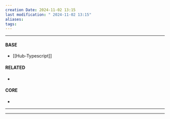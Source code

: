 ```yaml
---
creation Date: 2024-11-02 13:15
last modification: " 2024-11-02 13:15"
aliases: 
tags:
---
```

___
#### BASE
- [[Hub-Typescript]]
#### RELATED
- 
#### CORE
- 
___

___
